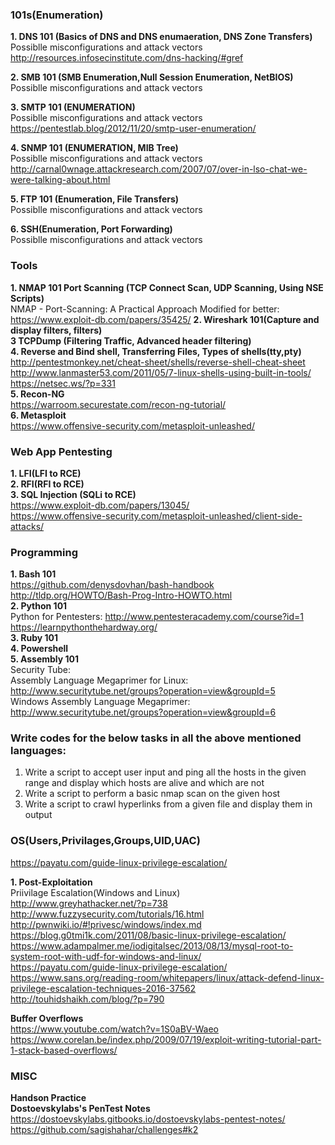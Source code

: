 ### **101s(Enumeration)**  
**1. DNS 101 (Basics of DNS and DNS enumaeration, DNS Zone Transfers)**  
Possiblle misconfigurations and attack vectors  
http://resources.infosecinstitute.com/dns-hacking/#gref  


**2. SMB 101 (SMB Enumeration,Null Session Enumeration, NetBIOS)**  
Possiblle misconfigurations and attack vectors  

**3. SMTP 101 (ENUMERATION)**  
Possiblle misconfigurations and attack vectors  
https://pentestlab.blog/2012/11/20/smtp-user-enumeration/  


**4. SNMP 101 (ENUMERATION, MIB Tree)**  
Possiblle misconfigurations and attack vectors  
http://carnal0wnage.attackresearch.com/2007/07/over-in-lso-chat-we-were-talking-about.html  

**5. FTP 101 (Enumeration, File Transfers)**  
Possiblle misconfigurations and attack vectors  

**6. SSH(Enumeration, Port Forwarding)**  
Possiblle misconfigurations and attack vectors  

### **Tools**  
**1. NMAP 101 Port Scanning (TCP Connect Scan, UDP Scanning, Using NSE Scripts)**   
NMAP - Port-Scanning: A Practical Approach Modified for better:  
	https://www.exploit-db.com/papers/35425/
**2. Wireshark 101(Capture and display filters, filters)**  
**3  TCPDump (Filtering Traffic, Advanced header filtering)**  
**4. Reverse and Bind shell, Transferring Files, Types of shells(tty,pty)**  
			http://pentestmonkey.net/cheat-sheet/shells/reverse-shell-cheat-sheet  
			http://www.lanmaster53.com/2011/05/7-linux-shells-using-built-in-tools/        
			https://netsec.ws/?p=331  
**5. Recon-NG**  
https://warroom.securestate.com/recon-ng-tutorial/  
**6. Metasploit**   
https://www.offensive-security.com/metasploit-unleashed/  


### **Web App Pentesting**  
**1. LFI(LFI to RCE)**  
**2. RFI(RFI to RCE)**  
**3. SQL Injection (SQLi to RCE)**  
https://www.exploit-db.com/papers/13045/  
https://www.offensive-security.com/metasploit-unleashed/client-side-attacks/  

### **Programming**  
**1. Bash 101**  
https://github.com/denysdovhan/bash-handbook  
http://tldp.org/HOWTO/Bash-Prog-Intro-HOWTO.html  
**2. Python 101**  
Python for Pentesters: http://www.pentesteracademy.com/course?id=1  
https://learnpythonthehardway.org/  
**3. Ruby 101**  
**4. Powershell**  
**5. Assembly 101**    
Security Tube:  
				Assembly Language Megaprimer for Linux: http://www.securitytube.net/groups?operation=view&groupId=5  
				Windows Assembly Language Megaprimer: http://www.securitytube.net/groups?operation=view&groupId=6  


### **Write codes for the below tasks in all the above mentioned languages:**  
1. Write a script to accept user input and ping all the hosts in the given range and display which hosts are alive and which are not  
2. Write a script to perform a basic nmap scan on the given host  
3. Write a script to crawl hyperlinks from a given file and display them in output  


### **OS(Users,Privilages,Groups,UID,UAC)**  
https://payatu.com/guide-linux-privilege-escalation/  


**1. Post-Exploitation**  
		Priivilage Escalation(Windows and Linux)  
			http://www.greyhathacker.net/?p=738  
			http://www.fuzzysecurity.com/tutorials/16.html  
			http://pwnwiki.io/#!privesc/windows/index.md  
			https://blog.g0tmi1k.com/2011/08/basic-linux-privilege-escalation/  
			https://www.adampalmer.me/iodigitalsec/2013/08/13/mysql-root-to-system-root-with-udf-for-windows-and-linux/  
			https://payatu.com/guide-linux-privilege-escalation/  
			https://www.sans.org/reading-room/whitepapers/linux/attack-defend-linux-privilege-escalation-techniques-2016-37562  
			http://touhidshaikh.com/blog/?p=790  

**Buffer Overflows**  
			https://www.youtube.com/watch?v=1S0aBV-Waeo  
			https://www.corelan.be/index.php/2009/07/19/exploit-writing-tutorial-part-1-stack-based-overflows/  
			
### **MISC**   
**Handson Practice**  
**Dostoevskylabs's PenTest Notes**  
https://dostoevskylabs.gitbooks.io/dostoevskylabs-pentest-notes/
https://github.com/sagishahar/challenges#k2  
